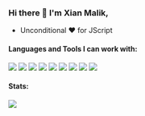 ### Hi there 👋 I'm Xian Malik,
- Unconditional ♥ for JScript

<!--
**malik-xs/malik-xs** is a ✨ _special_ ✨ repository because its `README.md` (this file) appears on your GitHub profile.

Here are some ideas to get you started:

- 🔭 I’m currently working on ...
- 🌱 I’m currently learning ...
- 👯 I’m looking to collaborate on ...
- 🤔 I’m looking for help with ...
- 💬 Ask me about ...
- 📫 How to reach me: ...
- 😄 Pronouns: ...
- ⚡ Fun fact: ...
-->

#### Languages and Tools I can work with:
<a><img src="https://img.shields.io/badge/-Nodejs-43853?logo=Node.js&logoColor=white"></a>
<img src="https://img.shields.io/badge/-NPM-CB3837?logo=npm&logoColor=white">
<img src="https://img.shields.io/badge/-HTML5-E34F26?logo=html5&logoColor=white">
<a><img src="https://img.shields.io/badge/-React-grey?logo=React&logoColor=#61dbfb"></a>
<a><img src="https://img.shields.io/badge/-Vue-35495e?logo=Vue&logoColor=#42b883"></a>
<img src="https://img.shields.io/badge/-MongoDB-13aa52?logo=mongodb&logoColor=white">
<img src="https://img.shields.io/badge/-Heroku-430098?logo=heroku&logoColor=white">
<img src="https://img.shields.io/badge/-Github_Actions-2088FF?logo=github-actions&logoColor=white">
<img src="https://img.shields.io/badge/-repl.it-56676e?logo=repl.it&logoColor=white"></a>

#### Stats:
<img src="https://github-readme-stats.vercel.app/api?username=xianmalik&show_icons=true&hide_border=true&theme=algolia&icon_color=0000ff">
